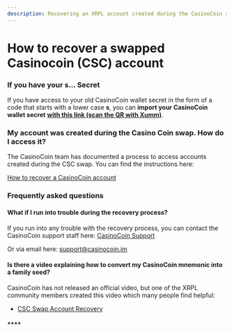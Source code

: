 ```yaml
---
description: Recovering an XRPL account created during the CasinoCoin swap
---
```


# How to recover a swapped Casinocoin (CSC) account

### If you have your s... Secret&#x20;

If you have access to your old CasinoCoin wallet secret in the form of a code that starts with a lower case **s**, you can **import your CasinoCoin wallet secret** [**with this link (scan the QR with Xumm)**](https://xumm.app/detect/secret?type=alt-family-seed\&name=CasinoCoin\&alphabet=cpshnaf39wBUDNEGHJKLM4PQRST7VWXYZ2brdeCg65jkm8oFqi1tuvAxyz).

### My account was created during the Casino Coin swap. How do I access it?

The CasinoCoin team has documented a process to access accounts created during the CSC swap. You can find the instructions here:

[How to recover a CasinoCoin account](https://eminence.freshdesk.com/support/solutions/articles/80000965171-how-to-recover-a-swapped-casinocoin-xumm-account)

### Frequently asked questions

#### What if I run into trouble during the recovery process?

If you run into any trouble with the recovery process, you can contact the CasinoCoin support staff here: [CasinoCoin Support](https://eminence.freshdesk.com/support/tickets/new)

Or via email here: [support@casinocoin.im](mailto:support@casinocoin.im)

#### **Is there a video explaining how to convert my CasinoCoin mnemonic into a family seed?**

CasinoCoin has not released an official video, but one of the XRPL community members created this video which many people find helpful:

* [CSC Swap Account Recovery](https://www.youtube.com/watch?v=fVeOKCOsKpM)

#### ****
